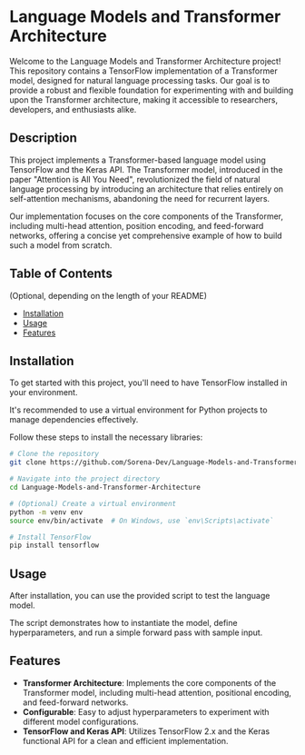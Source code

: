 # Language Models and Transformer Architecture

Welcome to the Language Models and Transformer Architecture project! This repository contains a TensorFlow implementation of a Transformer model, designed for natural language processing tasks. Our goal is to provide a robust and flexible foundation for experimenting with and building upon the Transformer architecture, making it accessible to researchers, developers, and enthusiasts alike.

## Description

This project implements a Transformer-based language model using TensorFlow and the Keras API. The Transformer model, introduced in the paper "Attention is All You Need", revolutionized the field of natural language processing by introducing an architecture that relies entirely on self-attention mechanisms, abandoning the need for recurrent layers. 

Our implementation focuses on the core components of the Transformer, including multi-head attention, position encoding, and feed-forward networks, offering a concise yet comprehensive example of how to build such a model from scratch.

## Table of Contents

(Optional, depending on the length of your README)

- [Installation](#installation)
- [Usage](#usage)
- [Features](#features)

## Installation

To get started with this project, you'll need to have TensorFlow installed in your environment. 

It's recommended to use a virtual environment for Python projects to manage dependencies effectively. 

Follow these steps to install the necessary libraries:

```bash
# Clone the repository
git clone https://github.com/Sorena-Dev/Language-Models-and-Transformer-Architecture.git

# Navigate into the project directory
cd Language-Models-and-Transformer-Architecture

# (Optional) Create a virtual environment
python -m venv env
source env/bin/activate  # On Windows, use `env\Scripts\activate`

# Install TensorFlow
pip install tensorflow
```

## Usage

After installation, you can use the provided script to test the language model. 

The script demonstrates how to instantiate the model, define hyperparameters, and run a simple forward pass with sample input. 

## Features

- **Transformer Architecture**: Implements the core components of the Transformer model, including multi-head attention, positional encoding, and feed-forward networks.
- **Configurable**: Easy to adjust hyperparameters to experiment with different model configurations.
- **TensorFlow and Keras API**: Utilizes TensorFlow 2.x and the Keras functional API for a clean and efficient implementation.
